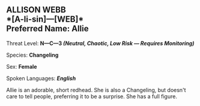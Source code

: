 
<div id="allison-webb" style="page-break-before: always;">
  <h2>
    ALLISON WEBB<br>
    *[A-li-sin]—[WEB]*
    <br>Preferred Name: Allie
  </h2>
  
Threat Level: **N—C—3 *(Neutral, Chaotic, Low Risk — Requires Monitoring)***

  
Species: **Changeling**

  
Sex: **Female**

  
  
  
Spoken Languages: ***English***

  Allie is an adorable, short redhead. She is also a Changeling, but doesn't care to tell people, preferring it to be a surprise. She has a full figure.
</div>